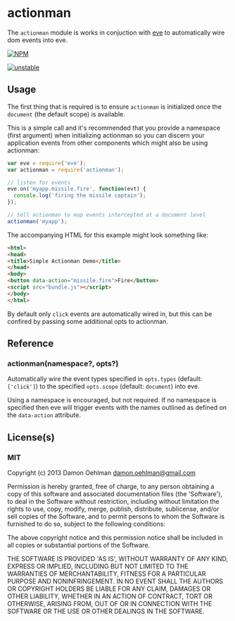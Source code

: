 # actionman

The `actionman` module is works in conjuction with
[eve](https://github.com/adobe-webplatform/eve) to automatically wire
dom events into eve.


[![NPM](https://nodei.co/npm/actionman.png)](https://nodei.co/npm/actionman/)

[![unstable](http://hughsk.github.io/stability-badges/dist/unstable.svg)](http://github.com/hughsk/stability-badges)

## Usage

The first thing that is required is to ensure `actionman` is initialized
once the `document` (the default scope) is available.

This is a simple call and it's recommended that you provide a namespace
(first argument) when initializing actionman so you can discern your
application events from other components which might also be using
actionman:

```js
var eve = require('eve');
var actionman = require('actionman');

// listen for events 
eve.on('myapp.missile.fire', function(evt) {
  console.log('firing the missile captain');
});

// tell actionman to map events intercepted at a document level 
actionman('myapp');
```

The accompanying HTML for this example might look something like:

```html
<html>
<head>
<title>Simple Actionman Demo</title>
</head>
<body>
<button data-action="missile.fire">Fire</button>
<script src="bundle.js"></script>
</body>
</html>
```

By default only `click` events are automatically wired in, but this
can be confired by passing some additional opts to actionman.

## Reference

### actionman(namespace?, opts?)

Automatically wire the event types specified in `opts.types`
(default: `['click']`) to the specified `opts.scope`
(default: `document`) into eve.

Using a namespace is encouraged, but not required.  If no namespace
is specified then eve will trigger events with the names outlined as
defined on the `data-action` attribute.

## License(s)

### MIT

Copyright (c) 2013 Damon Oehlman <damon.oehlman@gmail.com>

Permission is hereby granted, free of charge, to any person obtaining
a copy of this software and associated documentation files (the
'Software'), to deal in the Software without restriction, including
without limitation the rights to use, copy, modify, merge, publish,
distribute, sublicense, and/or sell copies of the Software, and to
permit persons to whom the Software is furnished to do so, subject to
the following conditions:

The above copyright notice and this permission notice shall be
included in all copies or substantial portions of the Software.

THE SOFTWARE IS PROVIDED 'AS IS', WITHOUT WARRANTY OF ANY KIND,
EXPRESS OR IMPLIED, INCLUDING BUT NOT LIMITED TO THE WARRANTIES OF
MERCHANTABILITY, FITNESS FOR A PARTICULAR PURPOSE AND NONINFRINGEMENT.
IN NO EVENT SHALL THE AUTHORS OR COPYRIGHT HOLDERS BE LIABLE FOR ANY
CLAIM, DAMAGES OR OTHER LIABILITY, WHETHER IN AN ACTION OF CONTRACT,
TORT OR OTHERWISE, ARISING FROM, OUT OF OR IN CONNECTION WITH THE
SOFTWARE OR THE USE OR OTHER DEALINGS IN THE SOFTWARE.
